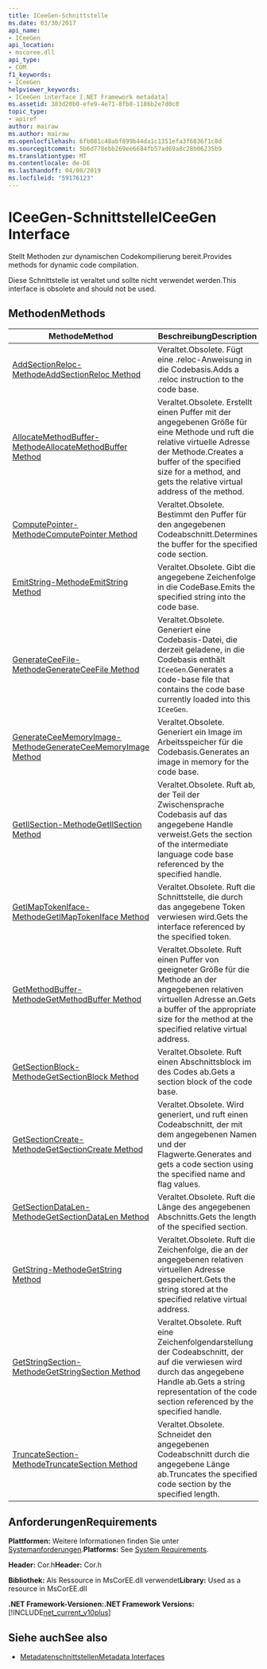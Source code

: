 ```yaml
---
title: ICeeGen-Schnittstelle
ms.date: 03/30/2017
api_name:
- ICeeGen
api_location:
- mscoree.dll
api_type:
- COM
f1_keywords:
- ICeeGen
helpviewer_keywords:
- ICeeGen interface [.NET Framework metadata]
ms.assetid: 383d20b0-efe9-4e71-8fb8-1186b2e7d0c0
topic_type:
- apiref
author: mairaw
ms.author: mairaw
ms.openlocfilehash: 6fb081c48abf899b44da1c1351efa3f6036f1c8d
ms.sourcegitcommit: 5b6d778ebb269ee6684fb57ad69a8c28b06235b9
ms.translationtype: MT
ms.contentlocale: de-DE
ms.lasthandoff: 04/08/2019
ms.locfileid: "59176123"
---
```

# <a name="iceegen-interface"></a><span data-ttu-id="a47f5-102">ICeeGen-Schnittstelle</span><span class="sxs-lookup"><span data-stu-id="a47f5-102">ICeeGen Interface</span></span>
<span data-ttu-id="a47f5-103">Stellt Methoden zur dynamischen Codekompilierung bereit.</span><span class="sxs-lookup"><span data-stu-id="a47f5-103">Provides methods for dynamic code compilation.</span></span>  
  
 <span data-ttu-id="a47f5-104">Diese Schnittstelle ist veraltet und sollte nicht verwendet werden.</span><span class="sxs-lookup"><span data-stu-id="a47f5-104">This interface is obsolete and should not be used.</span></span>  
  
## <a name="methods"></a><span data-ttu-id="a47f5-105">Methoden</span><span class="sxs-lookup"><span data-stu-id="a47f5-105">Methods</span></span>  
  
|<span data-ttu-id="a47f5-106">Methode</span><span class="sxs-lookup"><span data-stu-id="a47f5-106">Method</span></span>|<span data-ttu-id="a47f5-107">Beschreibung</span><span class="sxs-lookup"><span data-stu-id="a47f5-107">Description</span></span>|  
|------------|-----------------|  
|[<span data-ttu-id="a47f5-108">AddSectionReloc-Methode</span><span class="sxs-lookup"><span data-stu-id="a47f5-108">AddSectionReloc Method</span></span>](../../../../docs/framework/unmanaged-api/metadata/iceegen-addsectionreloc-method.md)|<span data-ttu-id="a47f5-109">Veraltet.</span><span class="sxs-lookup"><span data-stu-id="a47f5-109">Obsolete.</span></span> <span data-ttu-id="a47f5-110">Fügt eine .reloc-Anweisung in die Codebasis.</span><span class="sxs-lookup"><span data-stu-id="a47f5-110">Adds a .reloc instruction to the code base.</span></span>|  
|[<span data-ttu-id="a47f5-111">AllocateMethodBuffer-Methode</span><span class="sxs-lookup"><span data-stu-id="a47f5-111">AllocateMethodBuffer Method</span></span>](../../../../docs/framework/unmanaged-api/metadata/iceegen-allocatemethodbuffer-method.md)|<span data-ttu-id="a47f5-112">Veraltet.</span><span class="sxs-lookup"><span data-stu-id="a47f5-112">Obsolete.</span></span> <span data-ttu-id="a47f5-113">Erstellt einen Puffer mit der angegebenen Größe für eine Methode und ruft die relative virtuelle Adresse der Methode.</span><span class="sxs-lookup"><span data-stu-id="a47f5-113">Creates a buffer of the specified size for a method, and gets the relative virtual address of the method.</span></span>|  
|[<span data-ttu-id="a47f5-114">ComputePointer-Methode</span><span class="sxs-lookup"><span data-stu-id="a47f5-114">ComputePointer Method</span></span>](../../../../docs/framework/unmanaged-api/metadata/iceegen-computepointer-method.md)|<span data-ttu-id="a47f5-115">Veraltet.</span><span class="sxs-lookup"><span data-stu-id="a47f5-115">Obsolete.</span></span> <span data-ttu-id="a47f5-116">Bestimmt den Puffer für den angegebenen Codeabschnitt.</span><span class="sxs-lookup"><span data-stu-id="a47f5-116">Determines the buffer for the specified code section.</span></span>|  
|[<span data-ttu-id="a47f5-117">EmitString-Methode</span><span class="sxs-lookup"><span data-stu-id="a47f5-117">EmitString Method</span></span>](../../../../docs/framework/unmanaged-api/metadata/iceegen-emitstring-method.md)|<span data-ttu-id="a47f5-118">Veraltet.</span><span class="sxs-lookup"><span data-stu-id="a47f5-118">Obsolete.</span></span> <span data-ttu-id="a47f5-119">Gibt die angegebene Zeichenfolge in die CodeBase.</span><span class="sxs-lookup"><span data-stu-id="a47f5-119">Emits the specified string into the code base.</span></span>|  
|[<span data-ttu-id="a47f5-120">GenerateCeeFile-Methode</span><span class="sxs-lookup"><span data-stu-id="a47f5-120">GenerateCeeFile Method</span></span>](../../../../docs/framework/unmanaged-api/metadata/iceegen-generateceefile-method.md)|<span data-ttu-id="a47f5-121">Veraltet.</span><span class="sxs-lookup"><span data-stu-id="a47f5-121">Obsolete.</span></span> <span data-ttu-id="a47f5-122">Generiert eine Codebasis-Datei, die derzeit geladene, in die Codebasis enthält `ICeeGen`.</span><span class="sxs-lookup"><span data-stu-id="a47f5-122">Generates a code-base file that contains the code base currently loaded into this `ICeeGen`.</span></span>|  
|[<span data-ttu-id="a47f5-123">GenerateCeeMemoryImage-Methode</span><span class="sxs-lookup"><span data-stu-id="a47f5-123">GenerateCeeMemoryImage Method</span></span>](../../../../docs/framework/unmanaged-api/metadata/iceegen-generateceememoryimage-method.md)|<span data-ttu-id="a47f5-124">Veraltet.</span><span class="sxs-lookup"><span data-stu-id="a47f5-124">Obsolete.</span></span> <span data-ttu-id="a47f5-125">Generiert ein Image im Arbeitsspeicher für die Codebasis.</span><span class="sxs-lookup"><span data-stu-id="a47f5-125">Generates an image in memory for the code base.</span></span>|  
|[<span data-ttu-id="a47f5-126">GetIlSection-Methode</span><span class="sxs-lookup"><span data-stu-id="a47f5-126">GetIlSection Method</span></span>](../../../../docs/framework/unmanaged-api/metadata/iceegen-getilsection-method.md)|<span data-ttu-id="a47f5-127">Veraltet.</span><span class="sxs-lookup"><span data-stu-id="a47f5-127">Obsolete.</span></span> <span data-ttu-id="a47f5-128">Ruft ab, der Teil der Zwischensprache Codebasis auf das angegebene Handle verweist.</span><span class="sxs-lookup"><span data-stu-id="a47f5-128">Gets the section of the intermediate language code base referenced by the specified handle.</span></span>|  
|[<span data-ttu-id="a47f5-129">GetIMapTokenIface-Methode</span><span class="sxs-lookup"><span data-stu-id="a47f5-129">GetIMapTokenIface Method</span></span>](../../../../docs/framework/unmanaged-api/metadata/iceegen-getimaptokeniface-method.md)|<span data-ttu-id="a47f5-130">Veraltet.</span><span class="sxs-lookup"><span data-stu-id="a47f5-130">Obsolete.</span></span> <span data-ttu-id="a47f5-131">Ruft die Schnittstelle, die durch das angegebene Token verwiesen wird.</span><span class="sxs-lookup"><span data-stu-id="a47f5-131">Gets the interface referenced by the specified token.</span></span>|  
|[<span data-ttu-id="a47f5-132">GetMethodBuffer-Methode</span><span class="sxs-lookup"><span data-stu-id="a47f5-132">GetMethodBuffer Method</span></span>](../../../../docs/framework/unmanaged-api/metadata/iceegen-getmethodbuffer-method.md)|<span data-ttu-id="a47f5-133">Veraltet.</span><span class="sxs-lookup"><span data-stu-id="a47f5-133">Obsolete.</span></span> <span data-ttu-id="a47f5-134">Ruft einen Puffer von geeigneter Größe für die Methode an der angegebenen relativen virtuellen Adresse an.</span><span class="sxs-lookup"><span data-stu-id="a47f5-134">Gets a buffer of the appropriate size for the method at the specified relative virtual address.</span></span>|  
|[<span data-ttu-id="a47f5-135">GetSectionBlock-Methode</span><span class="sxs-lookup"><span data-stu-id="a47f5-135">GetSectionBlock Method</span></span>](../../../../docs/framework/unmanaged-api/metadata/iceegen-getsectionblock-method.md)|<span data-ttu-id="a47f5-136">Veraltet.</span><span class="sxs-lookup"><span data-stu-id="a47f5-136">Obsolete.</span></span> <span data-ttu-id="a47f5-137">Ruft einen Abschnittsblock im des Codes ab.</span><span class="sxs-lookup"><span data-stu-id="a47f5-137">Gets a section block of the code base.</span></span>|  
|[<span data-ttu-id="a47f5-138">GetSectionCreate-Methode</span><span class="sxs-lookup"><span data-stu-id="a47f5-138">GetSectionCreate Method</span></span>](../../../../docs/framework/unmanaged-api/metadata/iceegen-getsectioncreate-method.md)|<span data-ttu-id="a47f5-139">Veraltet.</span><span class="sxs-lookup"><span data-stu-id="a47f5-139">Obsolete.</span></span> <span data-ttu-id="a47f5-140">Wird generiert, und ruft einen Codeabschnitt, der mit dem angegebenen Namen und der Flagwerte.</span><span class="sxs-lookup"><span data-stu-id="a47f5-140">Generates and gets a code section using the specified name and flag values.</span></span>|  
|[<span data-ttu-id="a47f5-141">GetSectionDataLen-Methode</span><span class="sxs-lookup"><span data-stu-id="a47f5-141">GetSectionDataLen Method</span></span>](../../../../docs/framework/unmanaged-api/metadata/iceegen-getsectiondatalen-method.md)|<span data-ttu-id="a47f5-142">Veraltet.</span><span class="sxs-lookup"><span data-stu-id="a47f5-142">Obsolete.</span></span> <span data-ttu-id="a47f5-143">Ruft die Länge des angegebenen Abschnitts.</span><span class="sxs-lookup"><span data-stu-id="a47f5-143">Gets the length of the specified section.</span></span>|  
|[<span data-ttu-id="a47f5-144">GetString-Methode</span><span class="sxs-lookup"><span data-stu-id="a47f5-144">GetString Method</span></span>](../../../../docs/framework/unmanaged-api/metadata/iceegen-getstring-method.md)|<span data-ttu-id="a47f5-145">Veraltet.</span><span class="sxs-lookup"><span data-stu-id="a47f5-145">Obsolete.</span></span> <span data-ttu-id="a47f5-146">Ruft die Zeichenfolge, die an der angegebenen relativen virtuellen Adresse gespeichert.</span><span class="sxs-lookup"><span data-stu-id="a47f5-146">Gets the string stored at the specified relative virtual address.</span></span>|  
|[<span data-ttu-id="a47f5-147">GetStringSection-Methode</span><span class="sxs-lookup"><span data-stu-id="a47f5-147">GetStringSection Method</span></span>](../../../../docs/framework/unmanaged-api/metadata/iceegen-getstringsection-method.md)|<span data-ttu-id="a47f5-148">Veraltet.</span><span class="sxs-lookup"><span data-stu-id="a47f5-148">Obsolete.</span></span> <span data-ttu-id="a47f5-149">Ruft eine Zeichenfolgendarstellung der Codeabschnitt, der auf die verwiesen wird durch das angegebene Handle ab.</span><span class="sxs-lookup"><span data-stu-id="a47f5-149">Gets a string representation of the code section referenced by the specified handle.</span></span>|  
|[<span data-ttu-id="a47f5-150">TruncateSection-Methode</span><span class="sxs-lookup"><span data-stu-id="a47f5-150">TruncateSection Method</span></span>](../../../../docs/framework/unmanaged-api/metadata/iceegen-truncatesection-method.md)|<span data-ttu-id="a47f5-151">Veraltet.</span><span class="sxs-lookup"><span data-stu-id="a47f5-151">Obsolete.</span></span> <span data-ttu-id="a47f5-152">Schneidet den angegebenen Codeabschnitt durch die angegebene Länge ab.</span><span class="sxs-lookup"><span data-stu-id="a47f5-152">Truncates the specified code section by the specified length.</span></span>|  
  
## <a name="requirements"></a><span data-ttu-id="a47f5-153">Anforderungen</span><span class="sxs-lookup"><span data-stu-id="a47f5-153">Requirements</span></span>  
 <span data-ttu-id="a47f5-154">**Plattformen:** Weitere Informationen finden Sie unter [Systemanforderungen](../../../../docs/framework/get-started/system-requirements.md).</span><span class="sxs-lookup"><span data-stu-id="a47f5-154">**Platforms:** See [System Requirements](../../../../docs/framework/get-started/system-requirements.md).</span></span>  
  
 <span data-ttu-id="a47f5-155">**Header:** Cor.h</span><span class="sxs-lookup"><span data-stu-id="a47f5-155">**Header:** Cor.h</span></span>  
  
 <span data-ttu-id="a47f5-156">**Bibliothek:** Als Ressource in MsCorEE.dll verwendet</span><span class="sxs-lookup"><span data-stu-id="a47f5-156">**Library:** Used as a resource in MsCorEE.dll</span></span>  
  
 **<span data-ttu-id="a47f5-157">.NET Framework-Versionen:</span><span class="sxs-lookup"><span data-stu-id="a47f5-157">.NET Framework Versions:</span></span>** [!INCLUDE[net_current_v10plus](../../../../includes/net-current-v10plus-md.md)]  
  
## <a name="see-also"></a><span data-ttu-id="a47f5-158">Siehe auch</span><span class="sxs-lookup"><span data-stu-id="a47f5-158">See also</span></span>

- [<span data-ttu-id="a47f5-159">Metadatenschnittstellen</span><span class="sxs-lookup"><span data-stu-id="a47f5-159">Metadata Interfaces</span></span>](../../../../docs/framework/unmanaged-api/metadata/metadata-interfaces.md)
